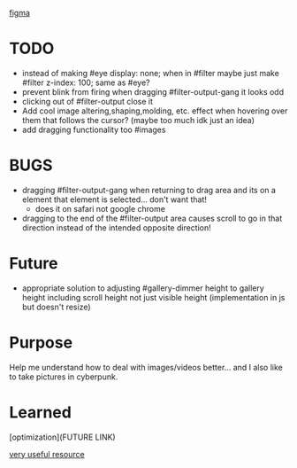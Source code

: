 [figma](https://www.figma.com/design/nAWYIJ7vJY6fdy7NY5DPu5/Untitled?node-id=0-1&node-type=canvas&t=cVSFgWb9ldfmmbnC-0)

# TODO
- instead of making #eye display: none; when in #filter maybe just make #filter z-index: 100; same as #eye?
- prevent blink from firing when dragging #filter-output-gang it looks odd
- clicking out of #filter-output close it 
- Add cool image altering,shaping,molding, etc. effect when hovering over them that follows the cursor? (maybe too much idk just an idea)
- add dragging functionality too #images 
# BUGS
- dragging #filter-output-gang when returning to drag area and its on a element that element is selected... don't want that!
    - does it on safari not google chrome
- dragging to the end of the #filter-output area causes scroll to go in that direction instead of the intended opposite direction! 

# Future
- appropriate solution to adjusting #gallery-dimmer height to gallery height including scroll height not just visible height (implementation in js but doesn't resize)
# Purpose
Help me understand how to deal with images/videos better... and I also like to take pictures in cyberpunk. 
# Learned
[optimization](FUTURE LINK)



[very useful resource](https://cyberpunk.fandom.com/wiki/Cyberpunk_Wiki)